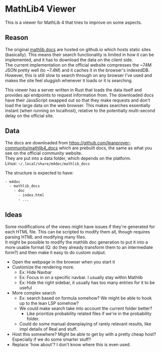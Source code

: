 # MathLib4 Viewer
This is a viewer for MathLib 4 that tries to improve on some aspects.

## Reason
The original [mathlib docs](https://leanprover-community.github.io/mathlib4_docs/) are hosted on github.io which hosts static sites (basically). This means their search functionality is limited in how it can be implemented, and it has to download the data on the client side.  
The current implementation on the official website compresses the ~74M JSON pretty well (to ~7.4M) and it caches it in the browser's indexedDB. However, this is still slow to search through on any browser I've used and makes the site feel sluggish whenever it loads or it is searching.


This viewer has a server written in Rust that loads the data itself and provides api endpoints to request information from. The downloaded docs have their JavaScript swapped out so that they make requests and don't load the large data on the web browser. This makes searches essentially instant (when running on localhost), relative to the potentially multi-second delay on the official site.

## Data
The docs are downloaded from https://github.com/leanprover-community/mathlib4_docs which are prebuilt docs, the same as what you see on the official community website.  
They are put into a data folder, which depends on the platform.  
Linux: `~/.local/share/m4doc/mathlib_docs`

The structure is expected to have:
```bash
- m4doc
  - mathlib_docs
    - doc
      - index.html
      - ...
```

## Ideas
Some modifications of the views might have issues if they're generated for each HTML file. This can be scripted to modify them all, though requires parsing HTML and modifying many files.  
It might be possible to modify the mathlib doc generation to put it into a more usable format (Q: do they already transform them to an intermediate form?) and then make it easy to do custom output.

- Open the webpage in the browser when you start it
- Customize the rendering more.
    - Ex: Hide Navbar
    - Ex: Focus in on a specific navbar. I usually stay within Mathlib
    - Ex: Hide the right sidebar, it usually has too many entries for it to be useful
- More complex search
    - Ex: search based on formula somehow? We might be able to hook up to the lean LSP somehow?
    - We could make search take into account the current folder better?
        - Like prioritize probability related files if we're in the probability folder.
    - Could do some manual downplaying of rarely relevant results, like impl details of Real and stuff.
- Host this somewhere? Might be able to get by with a pretty cheap host? Especially if we do some smarter stuff?
- Replace 'how about'? I don't know where this is even used.